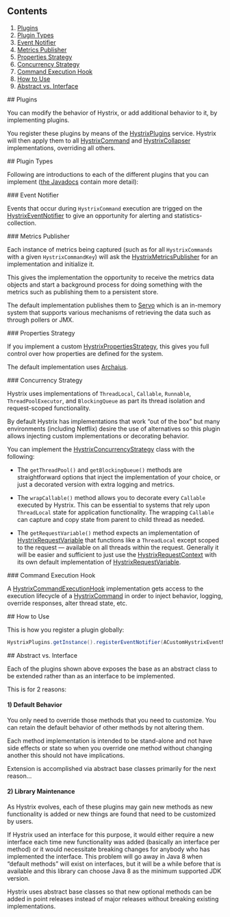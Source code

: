 ## Contents

1. <a href="#plugins">Plugins</a>
1. <a href="#plugintypes">Plugin Types</a>
  1. <a href="#eventnotifier">Event Notifier</a>
  1. <a href="#metricspublisher">Metrics Publisher</a>
  1. <a href="#propertiesstrategy">Properties Strategy</a>
  1. <a href="#concurrencystrategy">Concurrency Strategy</a>
  1. <a href="#commandexecutionhook">Command Execution Hook</a>
1. <a href="#howtouse">How to Use</a>
1. <a href="#abstractvsinterface">Abstract vs. Interface</a>


<a name="plugins" />
## Plugins

You can modify the behavior of Hystrix, or add additional behavior to it, by implementing plugins.

You register these plugins by means of the [HystrixPlugins](http://netflix.github.com/Hystrix/javadoc/index.html?com/netflix/hystrix/strategy/HystrixPlugins.html) service. Hystrix will then apply them to all [HystrixCommand](http://netflix.github.com/Hystrix/javadoc/index.html?com/netflix/hystrix/HystrixCommand.html) and [HystrixCollapser](http://netflix.github.com/Hystrix/javadoc/index.html?com/netflix/hystrix/HystrixCollapser.html) implementations, overriding all others.

<a name="plugintypes" />
## Plugin Types

Following are introductions to each of the different plugins that you can implement ([the Javadocs](http://netflix.github.com/Hystrix/javadoc/index.html) contain more detail):

<a name="eventnotifier" />
### Event Notifier

Events that occur during `HystrixCommand` execution are trigged on the [HystrixEventNotifier](http://netflix.github.com/Hystrix/javadoc/index.html?com/netflix/hystrix/strategy/eventnotifier/HystrixEventNotifier.html) to give an opportunity for alerting and statistics-collection.

<a name="metricspublisher">
### Metrics Publisher

Each instance of metrics being captured (such as for all `HystrixCommands` with a given `HystrixCommandKey`) will ask the [HystrixMetricsPublisher](http://netflix.github.com/Hystrix/javadoc/index.html?com/netflix/hystrix/strategy/metrics/HystrixMetricsPublisher.html) for an implementation and initialize it.

This gives the implementation the opportunity to receive the metrics data objects and start a background process for doing something with the metrics such as publishing them to a persistent store.

The default implementation publishes them to [Servo](https://github.com/Netflix/servo) which is an in-memory system that supports various mechanisms of retrieving the data such as through pollers or JMX.

<a name="propertiesstrategy">
### Properties Strategy

If you implement a custom [HystrixPropertiesStrategy](http://netflix.github.com/Hystrix/javadoc/index.html?com/netflix/hystrix/strategy/properties/HystrixPropertiesStrategy.html), this gives you full control over how properties are defined for the system.

The default implementation uses [Archaius](https://github.com/Netflix/archaius).

<a name="concurrencystrategy">
### Concurrency Strategy

Hystrix uses implementations of `ThreadLocal`, `Callable`, `Runnable`, `ThreadPoolExecutor`, and `BlockingQueue` as part its thread isolation and request-scoped functionality. 

By default Hystrix has implementations that work &ldquo;out of the box&rdquo; but many environments (including Netflix) desire the use of alternatives so this plugin allows injecting custom implementations or decorating behavior.

You can implement the [HystrixConcurrencyStrategy](http://netflix.github.com/Hystrix/javadoc/index.html?com/netflix/hystrix/strategy/concurrency/HystrixConcurrentStrategy.html) class with the following:

* The `getThreadPool()` and `getBlockingQueue()` methods are straightforward options that inject the implementation of your choice, or just a decorated version with extra logging and metrics.

* The `wrapCallable()` method allows you to decorate every `Callable` executed by Hystrix. This can be essential to systems that rely upon `ThreadLocal` state for application functionality. The wrapping `Callable` can capture and copy state from parent to child thread as needed.

* The `getRequestVariable()` method expects an implementation of [HystrixRequestVariable<T>](http://netflix.github.com/Hystrix/javadoc/index.html?com/netflix/hystrix/strategy/concurrency/HystrixRequestVariable.html) that functions like a `ThreadLocal` except scoped to the request &mdash; available on all threads within the request. Generally it will be easier and sufficient to just use the [HystrixRequestContext](http://netflix.github.com/Hystrix/javadoc/index.html?com/netflix/hystrix/strategy/concurrency/HystrixRequestContext.html) with its own default implementation of [HystrixRequestVariable](http://netflix.github.com/Hystrix/javadoc/index.html?com/netflix/hystrix/strategy/concurrency/HystrixRequestVariable.html).

<a name="commandexecutionhook" />
### Command Execution Hook

A [HystrixCommandExecutionHook](http://netflix.github.com/Hystrix/javadoc/index.html?com/netflix/hystrix/strategy/executionhook/HystrixCommandExecutionHook.html) implementation gets access to the execution lifecycle of a [HystrixCommand](http://netflix.github.com/Hystrix/javadoc/index.html?com/netflix/hystrix/HystrixCommand.html) in order to inject behavior, logging, override responses, alter thread state, etc.

<a name="howtouse" />
## How to Use

This is how you register a plugin globally:

```java
HystrixPlugins.getInstance().registerEventNotifier(ACustomHystrixEventNotifierDefaultStrategy.getInstance());
```

<a name="abstractvsinterface" />
## Abstract vs. Interface

Each of the plugins shown above exposes the base as an abstract class to be extended rather than as an interface to be implemented.

This is for 2 reasons:

#### 1) Default Behavior

You only need to override those methods that you need to customize. You can retain the default behavior of other methods by not altering them.

Each method implementation is intended to be stand-alone and not have side effects or state so when you override one method without changing another this should not have implications.

Extension is accomplished via abstract base classes primarily for the next reason...

#### 2) Library Maintenance

As Hystrix evolves, each of these plugins may gain new methods as new functionality is added or new things are found that need to be customized by users.

If Hystrix used an interface for this purpose, it would either require a new interface each time new functionality was added (basically an interface per method) or it would necessitate breaking changes for anybody who has implemented the interface. This problem will go away in Java 8 when &ldquo;default methods&rdquo; will exist on interfaces, but it will be a while before that is available and this library can choose Java 8 as the minimum supported JDK version.

Hystrix uses abstract base classes so that new optional methods can be added in point releases instead of major releases without breaking existing implementations.